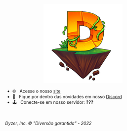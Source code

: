 <div align="center">
<a href="https://dyzermc.net"><img src="./assets/logo.png" /></a>
</div>

- 🌐 &nbsp; Acesse o nosso [site](https://dyzermc.net)<br/>
- 📢 &nbsp; Fique por dentro das novidades em nosso [Discord](https://discord.gg/vGjjxyx4eB)<br/>
- 🕹 &nbsp; Conecte-se em nosso servidor: **???**
<br/>

*Dyzer, Inc. © "Diversão garantida" - 2022*
